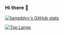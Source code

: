 ### Hi there 👋

[![liangddyy's GitHub stats](https://github-readme-stats.vercel.app/api?username=liangddyy&count_private=true&show_icons=true)](https://github.com/anuraghazra/github-readme-stats)

[![Top Langs](https://github-readme-stats.vercel.app/api/top-langs/?username=liangddyy)](https://github.com/anuraghazra/github-readme-stats)


